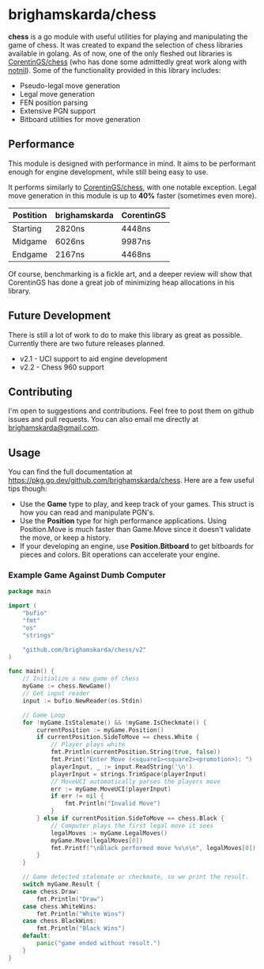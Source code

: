 # brighamskarda/chess

**chess** is a go module with useful utilities for playing and manipulating the game of chess. It was created to expand the selection of chess libraries available in golang. As of now, one of the only fleshed out libraries is [CorentinGS/chess](https://github.com/corentings/chess) (who has done some admittedly great work along with [notnil](https://github.com/notnil/chess)). Some of the functionality provided in this library includes:

- Pseudo-legal move generation
- Legal move generation
- FEN position parsing
- Extensive PGN support
- Bitboard utilities for move generation

## Performance

This module is designed with performance in mind. It aims to be performant enough for engine development, while still being easy to use.

It performs similarly to [CorentinGS/chess](https://github.com/corentings/chess), with one notable exception. Legal move generation in this module is up to **40%** faster (sometimes even more).

| Postition | brighamskarda | CorentinGS |
| --------- | ------------- | ---------- |
| Starting  | 2820ns        | 4448ns     |
| Midgame   | 6026ns        | 9987ns     |
| Endgame   | 2167ns        | 4468ns     |

Of course, benchmarking is a fickle art, and a deeper review will show that CorentinGS has done a great job of minimizing heap allocations in his library.

## Future Development

There is still a lot of work to do to make this library as great as possible. Currently there are two future releases planned.

- v2.1 - UCI support to aid engine development
- v2.2 - Chess 960 support

## Contributing

I'm open to suggestions and contributions. Feel free to post them on github issues and pull requests. You can also email me directly at <brighamskarda@gmail.com>.

## Usage

You can find the full documentation at <https://pkg.go.dev/github.com/brighamskarda/chess>. Here are a few useful tips though:

- Use the **Game** type to play, and keep track of your games. This struct is how you can read and manipulate PGN's.
- Use the **Position** type for high performance applications. Using Position.Move is much faster than Game.Move since it doesn't validate the move, or keep a history.
- If your developing an engine, use **Position.Bitboard** to get bitboards for pieces and colors. Bit operations can accelerate your engine.

### Example Game Against Dumb Computer

```go
package main

import (
	"bufio"
	"fmt"
	"os"
	"strings"

	"github.com/brighamskarda/chess/v2"
)

func main() {
	// Initialize a new game of chess
	myGame := chess.NewGame()
	// Get input reader
	input := bufio.NewReader(os.Stdin)

	// Game Loop
	for !myGame.IsStalemate() && !myGame.IsCheckmate() {
		currentPosition := myGame.Position()
		if currentPosition.SideToMove == chess.White {
			// Player plays white
			fmt.Println(currentPosition.String(true, false))
			fmt.Print("Enter Move (<square1><square2><promotion>): ")
			playerInput, _ := input.ReadString('\n')
			playerInput = strings.TrimSpace(playerInput)
			// MoveUCI automatically parses the players move
			err := myGame.MoveUCI(playerInput)
			if err != nil {
				fmt.Println("Invalid Move")
			}
		} else if currentPosition.SideToMove == chess.Black {
			// Computer plays the first legal move it sees
			legalMoves := myGame.LegalMoves()
			myGame.Move(legalMoves[0])
			fmt.Printf("\nBlack performed move %v\n\n", legalMoves[0])
		}
	}

	// Game detected stalemate or checkmate, so we print the result.
	switch myGame.Result {
	case chess.Draw:
		fmt.Println("Draw")
	case chess.WhiteWins:
		fmt.Println("White Wins")
	case chess.BlackWins:
		fmt.Println("Black Wins")
	default:
		panic("game ended without result.")
	}
}
```
